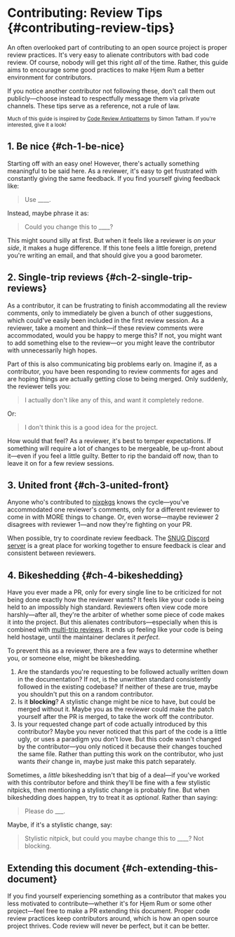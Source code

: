 # Contributing: Review Tips {#contributing-review-tips}

[Code Review Antipatterns]: https://www.chiark.greenend.org.uk/~sgtatham/quasiblog/code-review-antipatterns/
[nixpkgs]: https://github.com/NixOS/nixpkgs
[SNUG Discord server]: https://discord.gg/6rMPtKDKzt
[multi-trip reviews]: #ch-2-single-trip-reviews

An often overlooked part of contributing to an open source project is proper
review practices. It's very easy to alienate contributors with bad code review.
Of course, nobody will get this right _all_ of the time. Rather, this guide aims
to encourage some good practices to make Hjem Rum a better environment for
contributors.

If you notice another contributor not following these, don't call them out
publicly―choose instead to respectfully message them via private channels. These
tips serve as a reference, not a rule of law.

<sub>Much of this guide is inspired by [Code Review Antipatterns] by Simon
Tatham. If you're interested, give it a look! </sub>

## 1. Be nice {#ch-1-be-nice}

Starting off with an easy one! However, there's actually something meaningful to
be said here. As a reviewer, it's easy to get frustrated with constantly giving
the same feedback. If you find yourself giving feedback like:

> Use ____.

Instead, maybe phrase it as:

> Could you change this to ____?

This might sound silly at first. But when it feels like a reviewer is _on your
side_, it makes a huge difference. If this tone feels a little foreign, pretend
you're writing an email, and that should give you a good barometer.

## 2. Single-trip reviews {#ch-2-single-trip-reviews}

As a contributor, it can be frustrating to finish accommodating all the review
comments, only to immediately be given a bunch of other suggestions, which
could've easily been included in the first review session. As a reviewer, take a
moment and think―if these review comments were accommodated, would you be happy
to merge this? If not, you might want to add something else to the review―or you
might leave the contributor with unnecessarily high hopes.

Part of this is also communicating big problems early on. Imagine if, as a
contributor, you have been responding to review comments for ages and are hoping
things are actually getting close to being merged. Only suddenly, the reviewer
tells you:

> I actually don't like any of this, and want it completely redone.

Or:

> I don't think this is a good idea for the project.

How would that feel? As a reviewer, it's best to temper expectations. If
something will require a lot of changes to be mergeable, be up-front about
it―even if you feel a little guilty. Better to rip the bandaid off now, than to
leave it on for a few review sessions.

## 3. United front {#ch-3-united-front}

Anyone who's contributed to [nixpkgs] knows the cycle―you've accommodated one
reviewer's comments, only for a different reviewer to come in with MORE things
to change. Or, even worse―maybe reviewer 2 disagrees with reviewer 1―and now
they're fighting on your PR.

When possible, try to coordinate review feedback. The [SNUG Discord server] is a
great place for working together to ensure feedback is clear and consistent
between reviewers.

## 4. Bikeshedding {#ch-4-bikeshedding}

Have you ever made a PR, only for every single line to be criticized for not
being done exactly how the reviewer wants? It feels like your code is being held
to an impossibly high standard. Reviewers often view code more harshly―after
all, they're the arbiter of whether some piece of code makes it into the
project. But this alienates contributors―especially when this is combined with
[multi-trip reviews]. It ends up feeling like your code is being held hostage,
until the maintainer declares it _perfect_.

To prevent this as a reviewer, there are a few ways to determine whether you, or
someone else, might be bikeshedding.

1. Are the standards you're requesting to be followed actually written down in
   the documentation? If not, is the unwritten standard consistently followed in
   the existing codebase? If neither of these are true, maybe you shouldn't put
   this on a random contributor.
2. Is it **blocking**? A stylistic change might be nice to have, but could be
   merged without it. Maybe you as the reviewer could make the patch yourself
   after the PR is merged, to take the work off the contributor.
3. Is your requested change part of code actually introduced by this
   contributor? Maybe you never noticed that this part of the code is a little
   ugly, or uses a paradigm you don't love. But this code wasn't changed by the
   contributor―you only noticed it because their changes touched the same file.
   Rather than putting this work on the contributor, who just wants _their_
   change in, maybe just make this patch separately.

Sometimes, a _little_ bikeshedding isn't that big of a deal―if you've worked
with this contributor before and think they'll be fine with a few stylistic
nitpicks, then mentioning a stylistic change is probably fine. But when
bikeshedding does happen, try to treat it as _optional_. Rather than saying:

> Please do ___.

Maybe, if it's a stylistic change, say:

> Stylistic nitpick, but could you maybe change this to ____? Not blocking.

## Extending this document {#ch-extending-this-document}

If you find yourself experiencing something as a contributor that makes you less
motivated to contribute―whether it's for Hjem Rum or some other project―feel
free to make a PR extending this document. Proper code review practices keep
contributors around, which is how an open source project thrives. Code review
will never be perfect, but it can be better.
